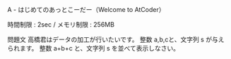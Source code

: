 A - はじめてのあっとこーだー（Welcome to AtCoder）

時間制限 : 2sec / メモリ制限 : 256MB

問題文
高橋君はデータの加工が行いたいです。
整数 a,b,cと、文字列 s が与えられます。
整数 a+b+c と、文字列 s を並べて表示しなさい。